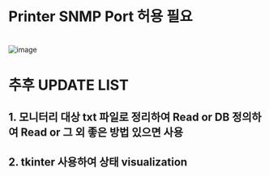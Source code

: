 # Printer SNMP Port 허용 필요
# 
![image](https://github.com/UNNAMED-Proxy/Monitoring/assets/56819763/4d6bdebb-596b-46d9-b27f-768c67fd9867)

# 추후 UPDATE LIST
## 1. 모니터리 대상 txt 파일로 정리하여 Read or DB 정의하여 Read or 그 외 좋은 방법 있으면 사용
## 2. tkinter 사용하여 상태 visualization
